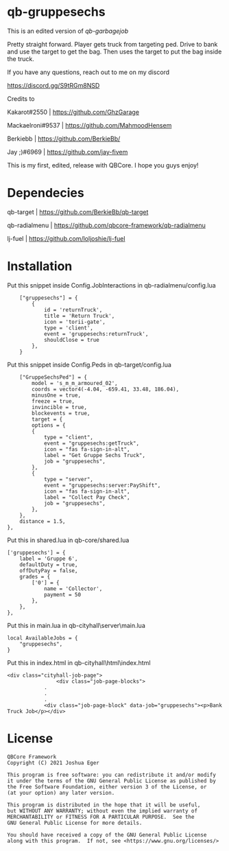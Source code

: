 # qb-gruppesechs
 This is an edited version of *qb-garbagejob*
 
 Pretty straight forward. Player gets truck from targeting ped. Drive to bank and use the target to get the bag. Then uses the target to put the bag inside the truck.
 
 If you have any questions, reach out to me on my discord

 https://discord.gg/S9tRGm8NSD
 
 Credits to 

 Kakarot#2550 | https://github.com/GhzGarage

 Mackaelroni#9537 | https://github.com/MahmoodHensem

 Berkiebb | https://github.com/BerkieBb/
 
 Jay ;)#6969 | https://github.com/jay-fivem

 This is my first, edited, release with QBCore. I hope you guys enjoy!
 
# Dependecies
 qb-target | https://github.com/BerkieBb/qb-target
 
 qb-radialmenu | https://github.com/qbcore-framework/qb-radialmenu
 
 lj-fuel | https://github.com/loljoshie/lj-fuel
 
# Installation

Put this snippet inside Config.JobInteractions in qb-radialmenu/config.lua

        ["gruppesechs"] = {
            {
                id = 'returnTruck',
                title = 'Return Truck',
                icon = 'torii-gate',
                type = 'client',
                event = 'gruppesechs:returnTruck',
                shouldClose = true
            },
        }
Put this snippet inside Config.Peds in qb-target/config.lua

        ["GruppeSechsPed"] = {
            model = 's_m_m_armoured_02', 
            coords = vector4(-4.04, -659.41, 33.48, 186.04),
            minusOne = true, 
            freeze = true, 
            invincible = true, 
            blockevents = true,
            target = { 
            options = {
            {
                type = "client",
                event = "gruppesechs:getTruck",
                icon = "fas fa-sign-in-alt",
                label = "Get Gruppe Sechs Truck",
	            job = "gruppesechs",
            },
            {
                type = "server",
                event = "gruppesechs:server:PayShift",
                icon = "fas fa-sign-in-alt",
                label = "Collect Pay Check",
	            job = "gruppesechs",					
            },
        },
        distance = 1.5,
    },

 Put this in shared.lua in qb-core/shared.lua
 
	['gruppesechs'] = {
        label = 'Gruppe 6',
        defaultDuty = true,
        offDutyPay = false,
        grades = {
            ['0'] = {
                name = 'Collector',
                payment = 50
            },
        },
    },        

Put this in main.lua in qb-cityhall\server\main.lua
 

	local AvailableJobs = {
		"gruppesechs",
	}

Put this in index.html in qb-cityhall\html\index.html

	<div class="cityhall-job-page">
                    <div class="job-page-blocks">
			    .
			    .
			    .
		    	<div class="job-page-block" data-job="gruppesechs"><p>Bank Truck Job</p></div>
			

# License

    QBCore Framework
    Copyright (C) 2021 Joshua Eger

    This program is free software: you can redistribute it and/or modify
    it under the terms of the GNU General Public License as published by
    the Free Software Foundation, either version 3 of the License, or
    (at your option) any later version.

    This program is distributed in the hope that it will be useful,
    but WITHOUT ANY WARRANTY; without even the implied warranty of
    MERCHANTABILITY or FITNESS FOR A PARTICULAR PURPOSE.  See the
    GNU General Public License for more details.

    You should have received a copy of the GNU General Public License
    along with this program.  If not, see <https://www.gnu.org/licenses/>
